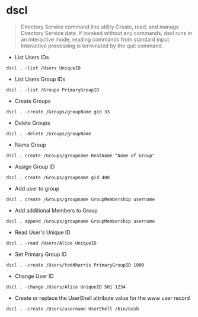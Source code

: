 # dscl

> Directory Service command line utility
>Create, read, and manage Directory Service data. If invoked without any commands, dscl runs in an interactive mode, 
>reading commands from standard input. Interactive processing is terminated by the quit command.

- List Users IDs

`dscl . -list /Users UniqueID`

- List Users Group IDs

`dscl . -list /Groups PrimaryGroupID`

- Create Groups

`dscl . -create /Groups/groupName gid 33`

- Delete Groups

`dscl . -delete /Groups/groupName`

- Name Group

`dscl . create /Groups/groupname RealName “Name of Group"`

- Assign Group ID

`dscl . create /Groups/groupname gid 400`

- Add user to group

`dscl . create /Groups/groupname GroupMembership username`

- Add additional Members to Group

`dscl . append /Groups/groupname GroupMembership username`

- Read User's Unique ID

`dscl . -read /Users/Alice UniqueID`

- Set Primary Group ID

`dscl . -create /Users/toddharris PrimaryGroupID 1000`

- Change User ID

`dscl . -change /Users/Alice UniqueID 501 1234`

- Create or replace the UserShell attribute value for the www user record 

`dscl . -create /Users/username UserShell /bin/bash`
